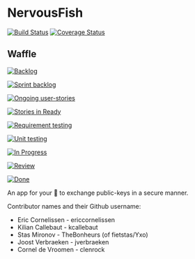# NervousFish
[![Build Status](https://travis-ci.org/ericcornelissen/NervousFish.svg?branch=develop)](https://travis-ci.org/ericcornelissen/NervousFish)
[![Coverage Status](https://coveralls.io/repos/github/ericcornelissen/NervousFish/badge.svg?branch=master)](https://coveralls.io/github/ericcornelissen/NervousFish?branch=master)

## Waffle
[![Backlog](https://badge.waffle.io/ericcornelissen/nervousfish.png?label=backlog&title=Backlog)](http://waffle.io/ericcornelissen/nervousfish)

[![Sprint backlog](https://badge.waffle.io/ericcornelissen/nervousfish.png?label=this%20week&title=Sprint%20backlog)](http://waffle.io/ericcornelissen/nervousfish)

[![Ongoing user-stories](https://badge.waffle.io/ericcornelissen/nervousfish.png?label=ongoing%20user%20stories&title=Ongoing%20user-stories)](http://waffle.io/ericcornelissen/nervousfish)

[![Stories in Ready](https://badge.waffle.io/ericcornelissen/nervousfish.png?label=ready&title=Ready)](http://waffle.io/ericcornelissen/nervousfish)

[![Requirement testing](https://badge.waffle.io/ericcornelissen/nervousfish.png?label=requirement%20testing&title=Requirement%20testing)](http://waffle.io/ericcornelissen/nervousfish)

[![Unit testing](https://badge.waffle.io/ericcornelissen/nervousfish.png?label=unit%20testing&title=Unit%20testing)](http://waffle.io/ericcornelissen/nervousfish)

[![In Progress](https://badge.waffle.io/ericcornelissen/nervousfish.png?label=in%20progress&title=In%20Progress)](http://waffle.io/ericcornelissen/nervousfish)

[![Review](https://badge.waffle.io/ericcornelissen/nervousfish.png?label=review&title=Review)](http://waffle.io/ericcornelissen/nervousfish)

[![Done](https://badge.waffle.io/ericcornelissen/nervousfish.png?label=done&title=Done)](http://waffle.io/ericcornelissen/nervousfish)

An app for your :iphone: to exchange public-keys in a secure manner.

Contributor names and their Github username:

* Eric Cornelissen - ericcornelissen
* Kilian Callebaut - kcallebaut
* Stas Mironov - TheBonheurs (of fietstas/Yxo)
* Joost Verbraeken - jverbraeken
* Cornel de Vroomen - clenrock

